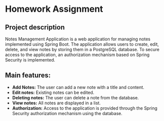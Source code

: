 # Homework Assignment

## Project description

Notes Management Application is a web application for managing notes implemented using Spring Boot. The application allows users to create, edit, delete, and view notes by storing them in a PostgreSQL database. To secure access to the application, an authorization mechanism based on Spring Security is implemented.

## Main features:
- **Add Notes:** The user can add a new note with a title and content.
- **Edit notes:** Existing notes can be edited.
- **Deleting notes:** The user can delete a note from the database.
- **View notes:** All notes are displayed in a list.
- **Authorization:** Access to the application is provided through the Spring Security authorization mechanism using the database.